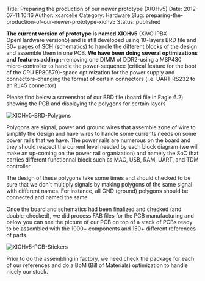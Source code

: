 Title: Preparing the production of our newer prototype (XIOHv5)
Date: 2012-07-11 10:16
Author: xcarcelle
Category: Hardware
Slug: preparing-the-production-of-our-newer-prototype-xiohv5
Status: published

**The current version of prototype is named XIOHv5** (XiVO IPBX
OpenHardware version5) and is still developed using 10-layers BRD file
and 30+ pages of SCH (schematics) to handle the different blocks of the
design and assemble them in one PCB. **We have been doing several
optimizations and features adding :**-removing one DIMM of DDR2-using a
MSP430 micro-controller to handle the power-sequence (critical feature
for the boot of the CPU EP80579)-space optimization for the power supply
and connectors-changing the format of certain connectors (i.e. UART
RS232 to an RJ45 connector)

Please find below a screenshot of our BRD file (board file in Eagle 6.2)
showing the PCB and displaying the polygons for certain layers

![XIOHv5-BRD-Polygons](/public/XIOHv5/.XIOHv5_PCB_m.jpg "XIOHv5-BRD-Polygons, juil. 2012")

Polygons are signal, power and ground wires that assemble zone of wire
to simplify the design and have wires to handle some currents needs on
some power rails that we have. The power rails are numerous on the board
and they should respect the current level needed by each block diagram
(we will make an up-coming on the power rail organization) and namely
the SoC that carries different functionnal block such as MAC, USB, RAM,
UART, and TDM controller.

The design of these polygons take some times and should checked to be
sure that we don't multiply signals by making polygons of the same
signal with different names. For instance, all GND (ground) polygons
should be connected and named the same.

Once the board and schematics had been finalized and checked (and
double-checked), we did process FAB files for the PCB manufacturing and
below you can see the picture of our PCB on top of a stack of PCBs ready
to be assembled with the 1000+ components and 150+ different references
of parts.

![XIOHv5-PCB-Stickers](/public/XIOHv5/.P1050963_m.jpg "XIOHv5-PCB-Stickers, juil. 2012")

Prior to do the assembling in factory, we need check the package for
each of our references and do a BoM (Bill of Materials) optimization to
handle nicely our stock.

</p>

